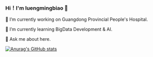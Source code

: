 ### Hi！I'm luengmingbiao 👋

🔭 I’m currently working on Guangdong Provincial People's Hospital.

🌱 I’m currently learning BigData Development & AI.

💬 Ask me about here.

[![Anurag's GitHub stats](https://github-readme-stats.vercel.app/api?username=luengmingbiao)](https://github.com/anuraghazra/github-readme-stats)

<!--
**luengmingbiao/luengmingbiao** is a ✨ _special_ ✨ repository because its `README.md` (this file) appears on your GitHub profile.

Here are some ideas to get you started:

- 🔭 I’m currently working on ...
- 🌱 I’m currently learning ...
- 👯 I’m looking to collaborate on ...
- 🤔 I’m looking for help with ...
- 💬 Ask me about ...
- 📫 How to reach me: ...
- 😄 Pronouns: ...
- ⚡ Fun fact: ...
-->

